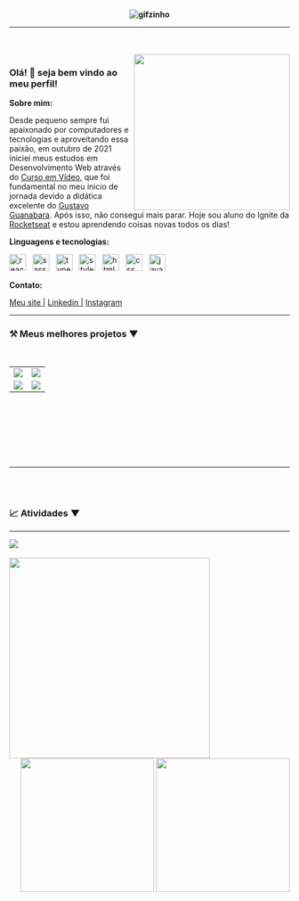 <h4 align="center">

![gifzinho](https://cdnb.artstation.com/p/assets/images/images/029/320/295/original/bogdan-mb0sco-coffeeanim.gif?1601147277)

<hr>

<br>
<br>

<img align="right" width="280px" src="https://i.imgur.com/GQks7vV.gif">

<h3 align="left">Olá! 👋 seja bem vindo ao meu perfil!</h3>
<strong>Sobre mim:</strong>
<p align="left">Desde pequeno sempre fui apaixonado por computadores e tecnologias e aproveitando essa paixão, em outubro de 2021 iniciei meus estudos em Desenvolvimento Web através do <a href="https://www.cursoemvideo.com">Curso em Vídeo</a>, que foi fundamental no meu inicio de jornada devido a didática excelente do <a href="https://github.com/gustavoguanabara">Gustavo Guanabara</a>. Após isso, não consegui mais parar. Hoje sou aluno do Ignite da <a href="https://www.rocketseat.com.br">Rocketseat</a> e estou aprendendo coisas novas todos os dias!</p>

<strong align="left">Linguagens e tecnologias:</strong>

<p align="left">
  <img width="30px" src="https://skillicons.dev/icons?i=react" alt="react icon"/>
  &nbsp;
  <img width="30px" src="https://skillicons.dev/icons?i=sass" alt="sass icon"/>
  &nbsp;
  <img width="30px" src="https://skillicons.dev/icons?i=typescript" alt="typescript icon"/>
  &nbsp;
  <img width="30px" src="https://skillicons.dev/icons?i=styledcomponents" alt="styledcomponents icon"/>
  &nbsp;
  <img width="30px" src="https://skillicons.dev/icons?i=html" alt="html icon"/>
  &nbsp;
  <img width="30px" src="https://skillicons.dev/icons?i=css" alt="css icon"/>
  &nbsp;
  <img width="30px" src="https://skillicons.dev/icons?i=javascript" alt="javascript icon"/>
  &nbsp;
</p>



<strong align="left">Contato:</strong>


<a href="https://guilhermedunguel.com">Meu site |</a>
<a href="https://www.linkedin.com/in/guilhermedunguel/">Linkedin |</a>
<a href="https://www.instagram.com/guielzito/">Instagram</a>

<hr>
<h3 align="left">⚒️ Meus melhores projetos ▼</h3>
<br>

<table align="left" width="650px">
  <tr>
    <td>
    <a href="https://github.com/guilhermedunguel/coffee-delivery" target="_blank">
      <img align="center" src="https://github-readme-stats.vercel.app/api/pin/?username=guilhermedunguel&repo=coffee-delivery&theme=dark&hide_border=true">
    </a>
    </td>
    <td>
    <a href="https://github.com/guilhermedunguel/ignite-todolist" target="_blank">
      <img align="center" src="https://github-readme-stats.vercel.app/api/pin/?username=guilhermedunguel&repo=ignite-todolist&theme=dark&hide_border=true">
    </a>
    </td>
  </tr>
  <tr>
    <td>
    <a href="https://github.com/guilhermedunguel/ignite-feed" target="_blank">
      <img align="center" src="https://github-readme-stats.vercel.app/api/pin/?username=guilhermedunguel&repo=ignite-feed&theme=dark&hide_border=true">
    </a>
    </td>
    <td>
    <a href="https://github.com/guilhermedunguel/incicle-test" target="_blank">
      <img align="center" src="https://github-readme-stats.vercel.app/api/pin/?username=guilhermedunguel&repo=iceberg-endomarketing&theme=dark&hide_border=true">
    </a>
    </td>
  </tr>
</table>
<hr>
<br><br><br><br><br><br><br><br><br><hr><br><br>

<h3 align="left">📈 Atividades ▼</h3>
<hr>

<img align="center" src="https://activity-graph.herokuapp.com/graph?username=guilhermedunguel&theme=merko&hide_border=true">
<br><br>
<img align="left" height="360px" src="https://github-readme-stats.vercel.app/api/top-langs/?username=guilhermedunguel&langs_count=8&guilhermedunguel&theme=dark&hide_border=true">
<div align="right">
<img height="240px" src="https://github-readme-stats.vercel.app/api?username=Luk4x&show_icons=true&custom_title=guilhermedunguel's%20Github%20Stats&theme=dark&hide_border=true">
<img height="240px" src="https://github-readme-streak-stats.herokuapp.com/?user=guilhermedunguel&theme=dark&hide_border=true">
